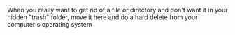 When you really want to get rid of a file or directory and don't want it in your hidden "trash" folder, move it here and do a hard delete from your computer's operating system